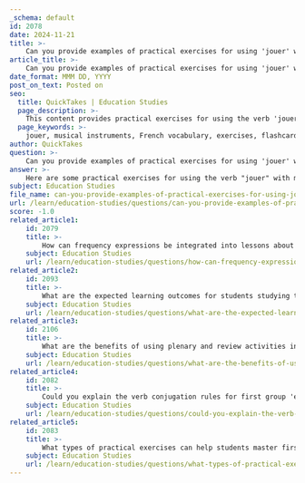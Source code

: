 ```yaml
---
_schema: default
id: 2078
date: 2024-11-21
title: >-
    Can you provide examples of practical exercises for using 'jouer' with musical instruments?
article_title: >-
    Can you provide examples of practical exercises for using 'jouer' with musical instruments?
date_format: MMM DD, YYYY
post_on_text: Posted on
seo:
  title: QuickTakes | Education Studies
  page_description: >-
    This content provides practical exercises for using the verb 'jouer' with musical instruments in French. It includes engaging activities like flashcard matching, fill-in-the-blank sentences, listening exercises, role-playing, and more, designed to reinforce vocabulary and enhance language skills.
  page_keywords: >-
    jouer, musical instruments, French vocabulary, exercises, flashcards, fill-in-the-blank, listening activity, role-playing, interactive worksheets, group discussion, conjugation practice, creative writing
author: QuickTakes
question: >-
    Can you provide examples of practical exercises for using 'jouer' with musical instruments?
answer: >-
    Here are some practical exercises for using the verb "jouer" with musical instruments, which can help students practice and reinforce their understanding of this vocabulary in a fun and engaging way:\n\n1. **Flashcard Matching Game**: Create flashcards with different musical instruments on one set and the corresponding phrases using "jouer" on another set. For example, one card could have "piano" and another could have "je joue du piano." Students can work in pairs to match the instrument with the correct phrase.\n\n2. **Fill-in-the-Blank Sentences**: Provide students with sentences that are missing the verb "jouer" and the appropriate preposition and article. For example:\n   - "Je ______ (jouer) ______ (instrument)." \n   Students must fill in the blanks with the correct form, such as "je joue du piano."\n\n3. **Listening Activity**: Play audio clips of people talking about their musical activities. After listening, students can answer questions about what instruments were mentioned and how the verb "jouer" was used. This will help improve their listening skills while reinforcing the vocabulary.\n\n4. **Role-Playing**: Have students role-play a conversation where they discuss their musical interests. For example, one student could ask, "Quel instrument joues-tu?" and the other could respond, "Je joue de la guitare." This exercise encourages speaking practice in a structured context.\n\n5. **Interactive Worksheets**: Utilize online platforms like Live Worksheets to create self-correcting exercises where students can practice using "jouer" with various instruments. These worksheets can include multiple-choice questions, matching exercises, and fill-in-the-blank activities.\n\n6. **Group Discussion**: Organize a group discussion where students share which instruments they play or would like to learn. Encourage them to use complete sentences, such as "Je joue de la trompette" or "Je voudrais jouer du violon."\n\n7. **Conjugation Practice**: Create a conjugation grid where students can practice conjugating "jouer" in different tenses and with various pronouns. For example, they can fill in the grid with "je joue," "tu joues," "il/elle joue," etc.\n\n8. **Creative Writing**: Ask students to write a short paragraph about their musical experiences using "jouer." They can describe what instruments they play, how often they practice, and any performances they have participated in.\n\nThese exercises not only help students practice the verb "jouer" in context but also enhance their overall engagement with the French language through interactive and communicative activities.
subject: Education Studies
file_name: can-you-provide-examples-of-practical-exercises-for-using-jouer-with-musical-instruments.md
url: /learn/education-studies/questions/can-you-provide-examples-of-practical-exercises-for-using-jouer-with-musical-instruments
score: -1.0
related_article1:
    id: 2079
    title: >-
        How can frequency expressions be integrated into lessons about 'jouer' with musical instruments?
    subject: Education Studies
    url: /learn/education-studies/questions/how-can-frequency-expressions-be-integrated-into-lessons-about-jouer-with-musical-instruments
related_article2:
    id: 2093
    title: >-
        What are the expected learning outcomes for students studying these topics?
    subject: Education Studies
    url: /learn/education-studies/questions/what-are-the-expected-learning-outcomes-for-students-studying-these-topics
related_article3:
    id: 2106
    title: >-
        What are the benefits of using plenary and review activities in language learning?
    subject: Education Studies
    url: /learn/education-studies/questions/what-are-the-benefits-of-using-plenary-and-review-activities-in-language-learning
related_article4:
    id: 2082
    title: >-
        Could you explain the verb conjugation rules for first group 'er' verbs?
    subject: Education Studies
    url: /learn/education-studies/questions/could-you-explain-the-verb-conjugation-rules-for-first-group-er-verbs
related_article5:
    id: 2083
    title: >-
        What types of practical exercises can help students master first group 'er' verb conjugations?
    subject: Education Studies
    url: /learn/education-studies/questions/what-types-of-practical-exercises-can-help-students-master-first-group-er-verb-conjugations
---
```


&nbsp;